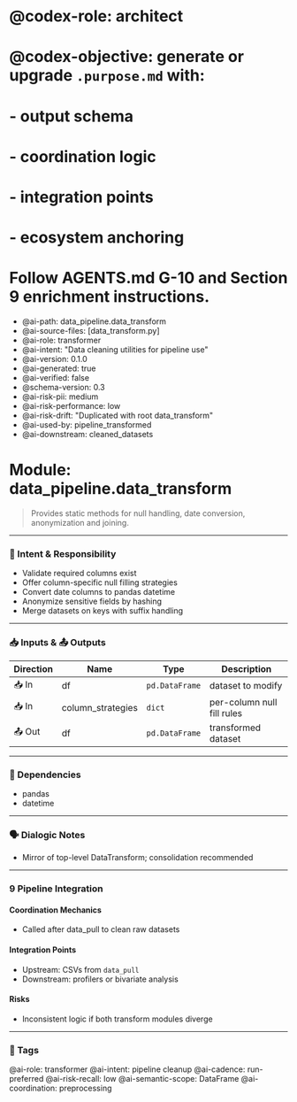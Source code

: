 # @codex-role: architect
# @codex-objective: generate or upgrade `.purpose.md` with:
# - output schema
# - coordination logic
# - integration points
# - ecosystem anchoring
# Follow AGENTS.md G-10 and Section 9 enrichment instructions.
- @ai-path: data_pipeline.data_transform
- @ai-source-files: [data_transform.py]
- @ai-role: transformer
- @ai-intent: "Data cleaning utilities for pipeline use"
- @ai-version: 0.1.0
- @ai-generated: true
- @ai-verified: false
- @schema-version: 0.3
- @ai-risk-pii: medium
- @ai-risk-performance: low
- @ai-risk-drift: "Duplicated with root data_transform"
- @ai-used-by: pipeline_transformed
- @ai-downstream: cleaned_datasets

# Module: data_pipeline.data_transform
> Provides static methods for null handling, date conversion, anonymization and joining.

---

### 🎯 Intent & Responsibility
- Validate required columns exist
- Offer column-specific null filling strategies
- Convert date columns to pandas datetime
- Anonymize sensitive fields by hashing
- Merge datasets on keys with suffix handling

---

### 📥 Inputs & 📤 Outputs
| Direction | Name | Type | Description |
|-----------|------|------|-------------|
| 📥 In | df | `pd.DataFrame` | dataset to modify |
| 📥 In | column_strategies | `dict` | per-column null fill rules |
| 📤 Out | df | `pd.DataFrame` | transformed dataset |

---

### 🔗 Dependencies
- pandas
- datetime

---

### 🗣 Dialogic Notes
- Mirror of top-level DataTransform; consolidation recommended

---

### 9 Pipeline Integration
#### Coordination Mechanics
- Called after data_pull to clean raw datasets

#### Integration Points
- Upstream: CSVs from `data_pull`
- Downstream: profilers or bivariate analysis

#### Risks
- Inconsistent logic if both transform modules diverge

---

### 🧠 Tags
@ai-role: transformer
@ai-intent: pipeline cleanup
@ai-cadence: run-preferred
@ai-risk-recall: low
@ai-semantic-scope: DataFrame
@ai-coordination: preprocessing
